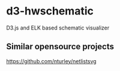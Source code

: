 # d3-hwschematic
D3.js and ELK based schematic visualizer



## Similar opensource projects

https://github.com/nturley/netlistsvg
